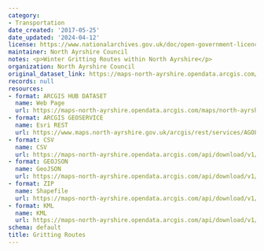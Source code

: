 ```yaml
---
category:
- Transportation
date_created: '2017-05-25'
date_updated: '2024-04-12'
license: https://www.nationalarchives.gov.uk/doc/open-government-licence/version/3/
maintainer: North Ayrshire Council
notes: <p>Winter Gritting Routes within North Ayrshire</p>
organization: North Ayrshire Council
original_dataset_link: https://maps-north-ayrshire.opendata.arcgis.com/maps/north-ayrshire::gritting-routes
records: null
resources:
- format: ARCGIS HUB DATASET
  name: Web Page
  url: https://maps-north-ayrshire.opendata.arcgis.com/maps/north-ayrshire::gritting-routes
- format: ARCGIS GEOSERVICE
  name: Esri REST
  url: https://www.maps.north-ayrshire.gov.uk/arcgis/rest/services/AGOL/Open_Data_Portal/MapServer/14
- format: CSV
  name: CSV
  url: https://maps-north-ayrshire.opendata.arcgis.com/api/download/v1/items/1a91bc0438354a679999f0fa84264a57/csv?layers=14
- format: GEOJSON
  name: GeoJSON
  url: https://maps-north-ayrshire.opendata.arcgis.com/api/download/v1/items/1a91bc0438354a679999f0fa84264a57/geojson?layers=14
- format: ZIP
  name: Shapefile
  url: https://maps-north-ayrshire.opendata.arcgis.com/api/download/v1/items/1a91bc0438354a679999f0fa84264a57/shapefile?layers=14
- format: KML
  name: KML
  url: https://maps-north-ayrshire.opendata.arcgis.com/api/download/v1/items/1a91bc0438354a679999f0fa84264a57/kml?layers=14
schema: default
title: Gritting Routes
---
```

